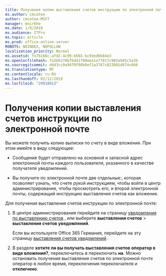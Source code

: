 ```yaml
---
title: Получения копии выставления счетов инструкции по электронной почте
ms.author: cmcatee
author: cmcatee-MSFT
manager: mnirkhe
ms.date: 1/9/2019
ms.audience: ITPro
ms.topic: article
ms.prod: office-online-server
ROBOTS: NOINDEX, NOFOLLOW
localization_priority: Normal
ms.assetid: fe76166c-afd2-4c99-b565-bc93ed6b84e3
ms.openlocfilehash: fa366278bf6d41f08eea1a77817c902a945c5a3b
ms.sourcegitcommit: dd43cc0a9470f98b8ef2a3787c823801d674c666
ms.translationtype: MT
ms.contentlocale: ru-RU
ms.lasthandoff: 02/12/2019
ms.locfileid: "29918013"
---
```

# <a name="receive-copy-of-your-billing-statement-in-email"></a>Получения копии выставления счетов инструкции по электронной почте
Вы можете получить копию выписки по счету в виде вложения. При этом имейте в виду следующее:
  
- Сообщение будет отправлено на основной и запасной адрес электронной почты каждого пользователя, указанного в качестве получателя уведомлений.
    
- Вы получите по электронной почте две отдельные:, которая позволяет узнать, что счете рукой инструкциям, чтобы войти в центр администрирования, чтобы просмотреть его, и второй электронной почты, содержащий инструкцию выставления счетов как вложение.
    
Для получения выставления счетов инструкции по электронной почте:
  
1. В центре администрирования перейдите на страницу [уведомления по выставлению счетов](https://go.microsoft.com/fwlink/p/?linkid=853212) , или выберите **выставления счетов** \> **выставления счетов уведомлений**.
    
    Если вы используете Office 365 Германия, перейдите на эту страницу [выставления счетов уведомлений](https://go.microsoft.com/fwlink/p/?linkid=853213) . 
    
2. В разделе **хотите ли вы получать выставления счетов оператор в виде вложения?**, переключитесь в переключить **на**. Можно остановить получения выставления счетов по электронной почте оператор в любое время, переключения переключателя и **отключено**.
    

